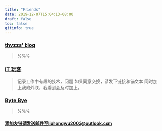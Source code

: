 ```yaml
---
title: "Friends"
date: 2019-12-07T15:04:13+08:00
draft: false
toc: false
gitinfo: true
---
```


### [thyzzs' blog](https://thyzzs.coding.me/)
>   %%%

### [IT 玩客 ](https://www.91the.top)
>   记录工作中有趣的技术，问题 如果同意交换，请发下链接和锚文本 同时加上我的外联，我看到会及时加上。

### [Byte Bye](https://blog.bytebye.com/)
>   %%%

#### 添加友链请发送邮件至liuhongwu2003@outlook.com

